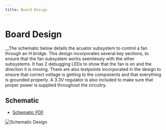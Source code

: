 ```yaml
---
title: Board Design
---
```


# Board Design

__The schematic below details the acuator subsystem to control a fan through an H bridge. This design incorporates several key sections, to ensure that the fan subsystem works seemlessly with the other subsystems. It has 2 debugging LEDs to show that the fan is on and the direction it is moving. There are also testpoints incorporated in the design to ensure that correct voltage is getting to the components and that everything is grounded properly. A 3.3V regulator is also included to make sure that proper power is supplied throughout the circuitry. 

## __Schematic__

- [Schematic PDF](https://github.com/user-attachments/files/20054130/314_Fan.pdf)
  
![Schematic Design](https://github.com/user-attachments/assets/5d4f5499-23a9-4020-ab75-c99b4490d60e)
